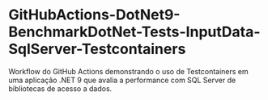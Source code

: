 # GitHubActions-DotNet9-BenchmarkDotNet-Tests-InputData-SqlServer-Testcontainers
Workflow do GitHub Actions demonstrando o uso de Testcontainers em uma aplicação .NET 9 que avalia a performance com SQL Server de bibliotecas de acesso a dados.
